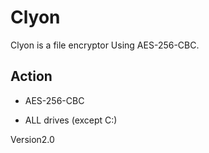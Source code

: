 # Clyon
Clyon is a file encryptor Using AES-256-CBC.

## Action

- AES-256-CBC

- ALL drives (except C:)

Version2.0

